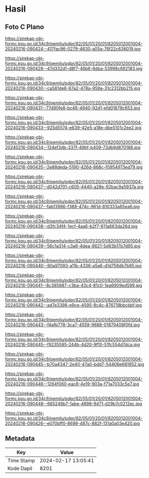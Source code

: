 # Hasil

## Foto C Plano

https://sirekap-obj-formc.kpu.go.id/34c9/pemilu/pdpr/82/05/01/20/01/8205012001004-20240216-090424--417fac96-0279-4630-a05a-76f22c636019.jpg

https://sirekap-obj-formc.kpu.go.id/34c9/pemilu/pdpr/82/05/01/20/01/8205012001004-20240216-090428--47d332d1-d8f7-46b6-8dba-53998c692183.jpg

https://sirekap-obj-formc.kpu.go.id/34c9/pemilu/pdpr/82/05/01/20/01/8205012001004-20240216-090430--ca581de6-87a2-478a-959a-31c2312bb215.jpg

https://sirekap-obj-formc.kpu.go.id/34c9/pemilu/pdpr/82/05/01/20/01/8205012001004-20240216-090431--77d90fe8-bc46-4940-92d1-efd01879c653.jpg

https://sirekap-obj-formc.kpu.go.id/34c9/pemilu/pdpr/82/05/01/20/01/8205012001004-20240216-090433--925d5574-e639-42e5-a18e-dbe5101c2ee2.jpg

https://sirekap-obj-formc.kpu.go.id/34c9/pemilu/pdpr/82/05/01/20/01/8205012001004-20240216-090434--124ef3db-337f-49bf-b409-73db9d870188.jpg

https://sirekap-obj-formc.kpu.go.id/34c9/pemilu/pdpr/82/05/01/20/01/8205012001004-20240216-090435--2e88deda-5190-426d-868c-f0954973ed79.jpg

https://sirekap-obj-formc.kpu.go.id/34c9/pemilu/pdpr/82/05/01/20/01/8205012001004-20240216-090437--d042d701-c605-4440-a28e-92bac9a5937a.jpg

https://sirekap-obj-formc.kpu.go.id/34c9/pemilu/pdpr/82/05/01/20/01/8205012001004-20240216-090437--fabf3986-f388-474c-961d-810333a65ea6.jpg

https://sirekap-obj-formc.kpu.go.id/34c9/pemilu/pdpr/82/05/01/20/01/8205012001004-20240216-090438--d3fc34f4-1ecf-4aa6-b2f7-611a663da26d.jpg

https://sirekap-obj-formc.kpu.go.id/34c9/pemilu/pdpr/82/05/01/20/01/8205012001004-20240216-090439--56c1a314-c3a6-4dea-8621-5d63b17b7d95.jpg

https://sirekap-obj-formc.kpu.go.id/34c9/pemilu/pdpr/82/05/01/20/01/8205012001004-20240216-090440--80a97093-a11b-4336-a5a6-d1d756db7b95.jpg

https://sirekap-obj-formc.kpu.go.id/34c9/pemilu/pdpr/82/05/01/20/01/8205012001004-20240216-090441--8c385687-c3ba-43c4-81c0-1ea6909ed599.jpg

https://sirekap-obj-formc.kpu.go.id/34c9/pemilu/pdpr/82/05/01/20/01/8205012001004-20240216-090442--ad7e3398-e9ce-4595-8c4c-876718bbcbbf.jpg

https://sirekap-obj-formc.kpu.go.id/34c9/pemilu/pdpr/82/05/01/20/01/8205012001004-20240216-090443--f4afb778-3ca7-4559-9688-01879408f0fd.jpg

https://sirekap-obj-formc.kpu.go.id/34c9/pemilu/pdpr/82/05/01/20/01/8205012001004-20240216-090445--f9235595-244b-4d20-9f10-51fc554d7dca.jpg

https://sirekap-obj-formc.kpu.go.id/34c9/pemilu/pdpr/82/05/01/20/01/8205012001004-20240216-090445--b70a4347-2e40-47a0-bdd7-54406e681952.jpg

https://sirekap-obj-formc.kpu.go.id/34c9/pemilu/pdpr/82/05/01/20/01/8205012001004-20240216-090446--1264f060-eac8-4e19-903a-f71a7033c5e7.jpg

https://sirekap-obj-formc.kpu.go.id/34c9/pemilu/pdpr/82/05/01/20/01/8205012001004-20240216-090448--665248b7-1abe-4898-9471-d29b7c0212ec.jpg

https://sirekap-obj-formc.kpu.go.id/34c9/pemilu/pdpr/82/05/01/20/01/8205012001004-20240216-090426--e070bff0-8699-487c-882f-131a0a03e420.jpg


## Metadata

| Key        | Value               |
| ---------- | ------------------- |
| Time Stamp | 2024-02-17 13:05:41 |
| Kode Dapil | 8201                |



